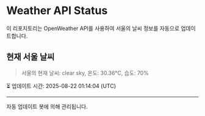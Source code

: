 
# Weather API Status

이 리포지토리는 OpenWeather API를 사용하여 서울의 날씨 정보를 자동으로 업데이트합니다.

## 현재 서울 날씨
> 서울의 현재 날씨: clear sky, 온도: 30.36°C, 습도: 70%

⏳ 업데이트 시간: 2025-08-22 01:14:04 (UTC)

---
자동 업데이트 봇에 의해 관리됩니다.
